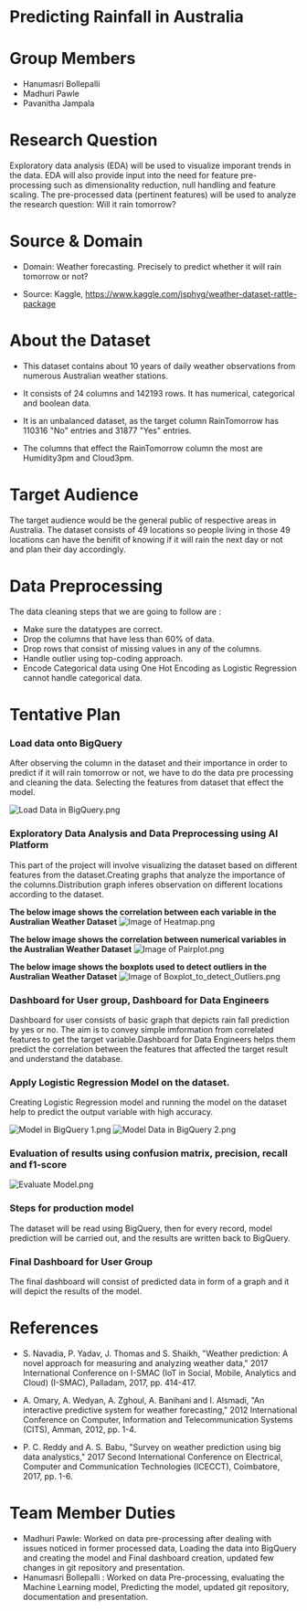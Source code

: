 # Predicting Rainfall in Australia

# Group Members
* Hanumasri Bollepalli
* Madhuri Pawle
* Pavanitha Jampala

# Research Question

Exploratory data analysis (EDA) will be used to visualize imporant trends in the data. EDA will also provide input into the need for feature pre-processing such as dimensionality reduction, null handling and feature scaling. The pre-processed data (pertinent features) will be used to analyze the research question: Will it rain tomorrow?

# Source & Domain

* Domain: Weather forecasting. Precisely to predict whether it will rain tomorrow or not?

* Source: Kaggle, https://www.kaggle.com/jsphyg/weather-dataset-rattle-package

# About the Dataset

* This dataset contains about 10 years of daily weather observations from numerous Australian weather stations.

* It consists of 24 columns and 142193 rows. It has numerical, categorical and boolean data.

* It is an unbalanced dataset, as the target column RainTomorrow has 110316 "No" entries and 31877 "Yes" entries.

* The columns that effect the RainTomorrow column the most are Humidity3pm and Cloud3pm. 

# Target Audience

The target audience would be the general public of respective areas in Australia. The dataset consists of 49 locations so people living in those 49 locations can have the benifit of knowing if it will rain the next day or not and plan their day accordingly.

# Data Preprocessing

The data cleaning steps that we are going to follow are :
* Make sure the datatypes are correct.
* Drop the columns that have less than 60% of data.
* Drop rows that consist of missing values in any of the columns.
* Handle outlier using top-coding approach.
* Encode Categorical data using One Hot Encoding as Logistic Regression cannot handle categorical data.

# Tentative Plan

### Load data onto BigQuery
After observing the column in the dataset and their importance in order to predict if it will rain tomorrow or not, we have to do the data pre processing and cleaning the data. Selecting the features from dataset that effect the model. 

![Load Data in BigQuery.png](https://github.com/hanumasribollepalli/KBS-Project/blob/master/images/Data%20in%20BigQuery.png)

### Exploratory Data Analysis and Data Preprocessing using AI Platform
This part of the project will involve visualizing the dataset based on different features from the dataset.Creating graphs that analyze the importance of the columns.Distribution graph inferes observation on different locations according to the dataset. 

**The below image shows the correlation between each variable in the Australian Weather Dataset**
![Image of Heatmap.png](https://github.com/hanumasribollepalli/KBS-Project/blob/master/images/Heatmap.png)

**The below image shows the correlation between numerical variables in the Australian Weather Dataset**
![Image of Pairplot.png](https://github.com/hanumasribollepalli/KBS-Project/blob/master/images/Pairplot.png)

**The below image shows the boxplots used to detect outliers in the Australian Weather Dataset**
![Image of Boxplot_to_detect_Outliers.png](https://github.com/hanumasribollepalli/KBS-Project/blob/master/images/Checking%20for%20Outliers.png)

### Dashboard for User group, Dashboard for Data Engineers
Dashboard for user consists of basic graph that depicts rain fall prediction by yes or no. The aim is to convey simple imformation from correlated features to get the target variable.Dashboard for Data Engineers helps them predict the correlation between the features that affected the target result and understand the database.

### Apply Logistic Regression Model on the dataset.
Creating Logistic Regression model and running the model on the dataset help to predict the output variable with high accuracy.

![Model in BigQuery 1.png](https://github.com/hanumasribollepalli/KBS-Project/blob/master/images/Model%20In%20BigQuery%201.png)
![Model Data in BigQuery 2.png](https://github.com/hanumasribollepalli/KBS-Project/blob/master/images/Model%20in%20BigQuery%202.png)

### Evaluation of results using confusion matrix, precision, recall and f1-score

![Evaluate Model.png](https://github.com/hanumasribollepalli/KBS-Project/blob/master/images/Evaluate%20Model.png)

### Steps for production model
The dataset will be read using BigQuery, then for every record, model prediction will be carried out, and the results are written back to BigQuery.

### Final Dashboard for User Group
The final dashboard will consist of predicted data in form of a graph and it will depict the results of the model.

# References

* S. Navadia, P. Yadav, J. Thomas and S. Shaikh, "Weather prediction: A novel approach for measuring and analyzing weather data," 2017 International Conference on I-SMAC (IoT in Social, Mobile, Analytics and Cloud) (I-SMAC), Palladam, 2017, pp. 414-417.

* A. Omary, A. Wedyan, A. Zghoul, A. Banihani and I. Alsmadi, "An interactive predictive system for weather forecasting," 2012 International Conference on Computer, Information and Telecommunication Systems (CITS), Amman, 2012, pp. 1-4.

* P. C. Reddy and A. S. Babu, "Survey on weather prediction using big data analystics," 2017 Second International Conference on Electrical, Computer and Communication Technologies (ICECCT), Coimbatore, 2017, pp. 1-6.
# Team Member Duties
* Madhuri Pawle: Worked on data pre-processing after dealing with issues noticed in former processed data, Loading the data into BigQuery and creating the model and Final dashboard creation, updated few changes in git repository and presentation.
* Hanumasri Bollepalli : Worked on data Pre-processing, evaluating the Machine Learning model, Predicting the model, updated git repository, documentation and presentation.

